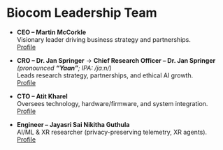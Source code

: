 # Biocom Leadership Team

- **CEO – Martin McCorkle**  
  Visionary leader driving business strategy and partnerships.  
  [Profile](https://eac.ualr.edu/martin-mccorkle/)

- **CRO – Dr. Jan Springer** → **Chief Research Officer – Dr. Jan Springer**  
  *(pronounced **“Yaan”**; IPA: /jaːn/)*  
  Leads research strategy, partnerships, and ethical AI growth.  
  [Profile](https://eac.ualr.edu/jan-p-springer/)

- **CTO – Atit Kharel**  
  Oversees technology, hardware/firmware, and system integration.  
  [Profile](https://eac.ualr.edu/atit-kharel/)

- **Engineer – Jayasri Sai Nikitha Guthula**  
  AI/ML & XR researcher (privacy-preserving telemetry, XR agents).  
  [Profile](https://eac.ualr.edu/jayasri-sai-nikitha-guthula/)
